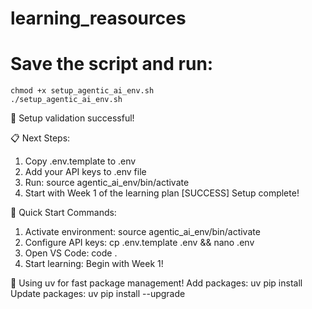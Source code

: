 # learning_reasources
# Save the script and run:
```
chmod +x setup_agentic_ai_env.sh
./setup_agentic_ai_env.sh
```
🎉 Setup validation successful!

📋 Next Steps:
1. Copy .env.template to .env
2. Add your API keys to .env file
3. Run: source agentic_ai_env/bin/activate
4. Start with Week 1 of the learning plan
[SUCCESS] Setup complete!

🎯 Quick Start Commands:
1. Activate environment: source agentic_ai_env/bin/activate
2. Configure API keys: cp .env.template .env && nano .env
3. Open VS Code: code .
4. Start learning: Begin with Week 1!

💨 Using uv for fast package management!
   Add packages: uv pip install <package>
   Update packages: uv pip install --upgrade <package>